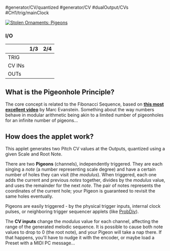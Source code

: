 #generator/CV/quantized  #generator/CV #dualOutput/CVs #CH1/trig/mainClock 

[![Stolen Ornaments: Pigeons](http://img.youtube.com/vi/J1OH-oomvMA/0.jpg)](http://www.youtube.com/watch?v=J1OH-oomvMA "Stolen Ornaments: Pigeons, PolyDiv & DivSeq | O_C Phazerville Suite")

### I/O

|        | 1/3 | 2/4 |
| ------ | :-: | :-: |
| TRIG   |     |     |
| CV INs |     |     |
| OUTs   |     |     |


## What is the Pigeonhole Principle?
The core concept is related to the Fibonacci Sequence, based on [**this most excellent video**](https://www.youtube.com/watch?v=_aIf4WUCNZU) by Marc Evanstein. Something about the way numbers behave in modular arithmetic being akin to a limited number of pigeonholes for an infinite number of pigeons...

## How does the applet work?
This applet generates two Pitch CV values at the Outputs, quantized using a given Scale and Root Note.

There are two **Pigeons** (channels), independently triggered. They are each singing a _note_ (a number representing scale degree) and have a certain number of holes they can visit (the _modulus_). When triggered, each one adds the current and previous _notes_ together, divides by the _modulus_ value, and uses the remainder for the next _note_. The pair of notes represents the coordinates of the current hole; your Pigeon is guaranteed to revisit the same holes eventually.

Pigeons are easily triggered - by the physical trigger inputs, internal clock pulses, or neighboring trigger sequencer applets (like [ProbDiv](https://github.com/benirose/O_C-BenisphereSuite/wiki/ProbDiv)).

The **CV inputs** change the _modulus_ value for each channel, affecting the range of the generated melodic sequence. It is possible to cause both note values to drop to 0 (the root note), and your Pigeon will take a nap there. If that happens, you'll have to nudge it with the encoder, or maybe load a Preset with a MIDI PC message...